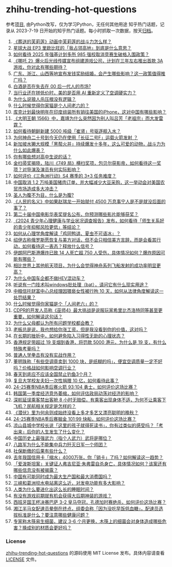 # zhihu-trending-hot-questions
参考[项目](https://github.com/justjavac/zhihu-trending-hot-questions), 由Python改写，仅为学习Python，无任何其他用途
知乎热门话题，记录从 2023-7-19
日开始的知乎热门话题。每小时抓取一次数据，按天[归档](./data)。
<!-- BEGIN -->
<!-- 最后更新时间 2025-04-27 05:23:12.970288 -->
1. [《葬送的芙莉莲》动画中芙莉莲的战斗力怎么样？](https://www.zhihu.com/question/629118407)
1. [星球大战 EP3 里欧比旺的「我占领高地」到底是什么意思？](https://www.zhihu.com/question/39613150)
1. [如何看待 2025 年强基计划多所 985 强校取消竞赛生破格入围政策？](https://www.zhihu.com/question/1898335082390990949)
1. [《哪吒 2》爆火后光线传媒宣布组建游戏公司，计划在三年左右推出首款 3A 游戏，你对此有哪些期待？](https://www.zhihu.com/question/1898827022844798667)
1. [广东、浙江、山西等地宣布发钱奖励结婚，会产生哪些影响？这一政策值得推广吗？](https://www.zhihu.com/question/1899434033563263452)
1. [白酒是否在失去在 00 后一代人的市场?](https://www.zhihu.com/question/12303778372)
1. [当行业还在拼低价时，美的是否用 AI 重新定义了空调硬实力？](https://www.zhihu.com/question/1899433144995779412)
1. [为什么说狼人杀压根没有逻辑？](https://www.zhihu.com/question/657157009)
1. [什么时候觉得你家猫是个人间老六的？](https://www.zhihu.com/question/579862561)
1. [库克计划最快明年在印度组装所有销往美国的iPhone，这对中国有哪些影响？](https://www.zhihu.com/question/1899199372975124602)
1. [《大明王朝 1566》中，嘉靖为什么突然因为别人叫吕芳「老祖宗」而大发雷霆？](https://www.zhihu.com/question/274890065)
1. [如何看待朝鲜新建 5000 吨级「崔贤」号驱逐舰入水？](https://www.zhihu.com/question/1899405191062724771)
1. [为何神舟二十号到今天仍在使用「长征二号F」运载火箭发射 ？](https://www.zhihu.com/question/1898779799507395084)
1. [新加坡水獭大规模「黑帮火并」持续爆发十多年，这么可爱的动物，战斗力为什么如此爆表？](https://www.zhihu.com/question/1897981755551609311)
1. [你有哪些想对高中生说的话？](https://www.zhihu.com/question/297376846)
1. [金扫帚奖揭晓，陆川《749 局》横扫奖项，包贝尔获影帝，如何看待这一奖项？对导演及演员有何实际影响？](https://www.zhihu.com/question/1899104401064436977)
1. [如何评价《三角洲行动》S4 赛季的 3*3 任务难度？](https://www.zhihu.com/question/1899123039553167618)
1. [中国取消 1.2 万吨美国猪肉订单，并大幅减少大豆采购，这一举动会对美国农贸市场造成多大冲击？](https://www.zhihu.com/question/1899175003544617487)
1. [圣人为腹不为目，什么是为腹?](https://www.zhihu.com/question/1898981778556970181)
1. [《人民的名义》中如果赵瑞龙一开始就付 4500 万息事宁人是不是就没后面的事了？](https://www.zhihu.com/question/58848165)
1. [第二十届中国电影华表奖提名公布，你预测哪些影片能够获奖？](https://www.zhihu.com/question/1899568546897420464)
1. [《2024 青少年心理健康与学业状况调查报告》发布，如何看待「师生关系好的青少年抑郁风险更低」等结论？](https://www.zhihu.com/question/1897927325946982907)
1. [如何从心理学角度解读「鸡同鸭讲、夏虫不可语冰」？](https://www.zhihu.com/question/1895844272802070949)
1. [绍伊古称俄罗斯愿恢复与美方对话，但不会只相信美方言辞，而是会看其行动，如何看待这一表态？释放什么信号？](https://www.zhihu.com/question/1898864355182882820)
1. [伊朗阿巴斯港爆炸已致 14 人死亡超 750 人受伤，具体情况如何？爆炸原因可能有哪些？](https://www.zhihu.com/question/1899518440097669206)
1. [相比世界上其他航天项目，为什么会觉得神舟系列飞船发射的成功率明显更高？](https://www.zhihu.com/question/1898761334771905168)
1. [为什么中国车企都不做HEV混动车？](https://www.zhihu.com/question/642302684)
1. [听说有一门技术叫windows批处理（bat），请问它有什么现实用途？](https://www.zhihu.com/question/333433046)
1. [中粮信托财富中心总经理因猥亵女性被行拘 10 天，如何从法律角度解读这一处罚结果？](https://www.zhihu.com/question/1899525612395259665)
1. [什么时候觉得你家猫是个「人间老六」的？](https://www.zhihu.com/question/579862561)
1. [CDPR的开发人员称《巫师4》最大挑战是说服玩家希里比杰洛特同等甚至更重要，如何解读这句话？](https://www.zhihu.com/question/1898400759223116177)
1. [为什么父母都认为所有问题学校都会教？](https://www.zhihu.com/question/12266803933)
1. [老板总是说，我也想给你涨工资，但是我没看到你的价值，这对吗？](https://www.zhihu.com/question/1899036927480566369)
1. [在长期的挫折中，如何避免陷入习得性无助的心理状态？](https://www.zhihu.com/question/1888970264924095582)
1. [香港规定带超过 19 支烟到香港，将罚款 5000 港元，为什么是 19 支，有什么特殊考量吗？](https://www.zhihu.com/question/1899511376843601137)
1. [普通人学拳击有没有实战作用？](https://www.zhihu.com/question/1894558562346320979)
1. [董明珠称「有些空调竟卖到 1000 块，是纸糊的吗」，便宜空调质量一定不好吗？价格战如何影响空调行业？](https://www.zhihu.com/question/1898384187913929297)
1. [春天到底应不应该全国禁止钓鱼3个月？](https://www.zhihu.com/question/1892013136439146316)
1. [复旦大学校友夫妇一次性捐赠 10 亿，如何看待此事？](https://www.zhihu.com/question/1898380285139227970)
1. [24-25赛季NBA季后赛火箭 93:104 勇士，如何评价这场比赛？](https://www.zhihu.com/question/1899746699917886095)
1. [韩国第一季度经济意外萎缩，如何评估政局动荡对经济的影响？](https://www.zhihu.com/question/1898711839036125428)
1. [深航延误乘客禁出客舱 8 小时无赔偿，有乘客出现身体不适，为何不让乘客下飞机？民航相关规定是怎样的？](https://www.zhihu.com/question/1899207574949160013)
1. [《潜伏》里为何余则成始终没看上多才多艺又漂亮聪明的晚秋？](https://www.zhihu.com/question/1896937332357174653)
1. [24-25赛季NBA季后赛掘金 101:99 快船，如何评价这场比赛？](https://www.zhihu.com/question/1899708787977335853)
1. [凉山县城中学校长说「这里的孩子就得死读书」，你有过类似的感受吗？「考出来」后你的人生发生了什么变化？](https://www.zhihu.com/question/1896588574071161365)
1. [中国历史上最强武力（指个人武力）武将是哪位？](https://www.zhihu.com/question/593575097)
1. [八路军为什么不能集中兵力歼灭日军一个师团？](https://www.zhihu.com/question/1899450860200785568)
1. [社保断缴的后果有些什么？](https://www.zhihu.com/question/636271094)
1. [去年我国信用卡「缩水」4000万张，你「销卡」了吗？如何解读这一趋势？](https://www.zhihu.com/question/1899041693380080715)
1. [「爱泼斯坦案」关键证人弗吉尼亚·朱弗雷自杀身亡，具体情况如何？该案还有哪些信息没有被揭露？](https://www.zhihu.com/question/1899422350191063145)
1. [中国有可能同时成为最大生产国和最大消费国吗？](https://www.zhihu.com/question/1898704682098099241)
1. [三峡和葛洲坝水电站离这么近，对发电功能有多大影响？](https://www.zhihu.com/question/309204279)
1. [人类为什么要进化出这么长的睡眠时间？](https://www.zhihu.com/question/1896726316402840869)
1. [有没有游戏前期就有机会获得大后期神装的游戏？](https://www.zhihu.com/question/474872763)
1. [西班牙国王杯决赛巴萨 3-2 皇马夺冠，孔德加时赛绝杀，如何评价这场比赛？](https://www.zhihu.com/question/1899723282007176690)
1. [湘江半马女配速员晕倒在终点，组委会称「因为没吃早饭低血糖」，配速员选拔标准是什么？要注意哪些健康问题？](https://www.zhihu.com/question/1898097690073629899)
1. [专家称木筷易生细菌，建议 3-6 个月更换，木筷上的细菌会对身体造成哪些危害？换成别的材质会更好吗？](https://www.zhihu.com/question/1898334720418345384)
<!-- END -->
### License
[zhihu-trending-hot-questions](https://github.com/yaogengzhu/zhihu-trending-hot-questions)
的源码使用 MIT License 发布。具体内容请查看 [LICENSE](./LICENSE) 文件。

